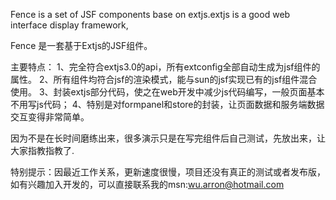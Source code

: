 Fence is a set of JSF components base on extjs.extjs is a good web interface display framework,

Fence 是一套基于Extjs的JSF组件。

主要特点：
1、完全符合extjs3.0的api，所有extconfig全部自动生成为jsf组件的属性。
2、所有组件均符合jsf的渲染模式，能与sun的jsf实现已有的jsf组件混合使用。
3、封装extjs部分代码，使之在web开发中减少js代码编写，一般页面基本不用写js代码；
4、特别是对formpanel和store的封装，让页面数据和服务端数据交互变得非常简单。

因为不是在长时间磨练出来，很多演示只是在写完组件后自己测试，先放出来，让大家指教指教了.

特别提示：因最近工作关系，更新速度很慢，项目还没有真正的测试或者发布版，如有兴趣加入开发的，可以直接联系我的msn:wu.arron@hotmail.com